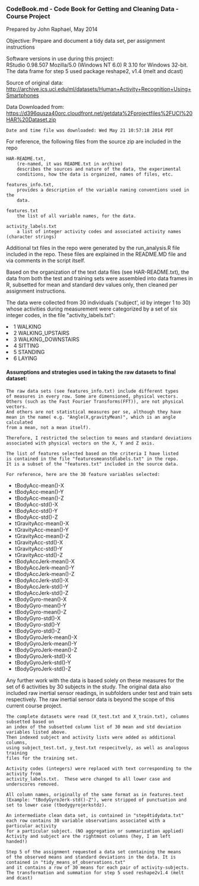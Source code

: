 
<h3>CodeBook.md - Code Book for Getting and Cleaning Data - Course Project</h3>

<p>Prepared by John Raphael, May 2014</p>

<p>Objective: Prepare and document a tidy data set, per assignment instructions</p>

<p>Software versions in use during this project:<br/>
    RStudio 0.98.507 Mozilla/5.0 (Windows NT 6.0)
    R 3.10 for Windows 32-bit.
    The data frame for step 5 used package reshape2, v1.4 (melt and dcast)</p>

<p>Source of original data: 
    <a href="http://archive.ics.uci.edu/ml/datasets/Human+Activity+Recognition+Using+Smartphones">http://archive.ics.uci.edu/ml/datasets/Human+Activity+Recognition+Using+Smartphones</a></p>

<p>Data Downloaded from:
    <a href="https://d396qusza40orc.cloudfront.net/getdata%2Fprojectfiles%2FUCI%20HAR%20Dataset.zip">https://d396qusza40orc.cloudfront.net/getdata%2Fprojectfiles%2FUCI%20HAR%20Dataset.zip</a></p>

<pre><code>Date and time file was downloaded: Wed May 21 10:57:18 2014 PDT
</code></pre>

<p>For reference, the following files from the source zip are included in the repo</p>

<pre><code>HAR-README.txt, 
    (re-named, it was README.txt in archive)
    describes the sources and nature of the data, the experimental 
    conditions, how the data is organized, names of files, etc.

features_info.txt,
    provides a description of the variable naming conventions used in the
    data.

features.txt
    the list of all variable names, for the data.
    
activity_labels.txt
    a list of integer activity codes and associated activity names (character strings)
</code></pre>

<p>Additional txt files in the repo were generated by the run_analysis.R
file included in the repo. These files are explained in the README.MD file
and via comments in the script itself.</p>

<p>Based on the organization of the text data files (see HAR-README.txt),
the data from both the test and training sets were assembled into
data frames in R, subsetted for mean and standard dev values only,
then cleaned per assignment instructions.</p>

<p> The data were collected from 30 individuals 
('subject', id by integer 1 to 30) whose activities during measurement were
categorized by a set of six integer codes, in the file "activity_labels.txt":</p>
<li>1 WALKING
<li>2 WALKING_UPSTAIRS
<li>3 WALKING_DOWNSTAIRS
<li>4 SITTING
<li>5 STANDING
<li>6 LAYING


<h4>Assumptions and strategies used in taking the raw datasets to final dataset:</h4>

<pre><code>The raw data sets (see features_info.txt) include different types
of measures in every row. Some are dimensioned, physical vectors.
Others (such as the Fast Fourier Transforms(FFT)), are not physical vectors.
And others are not statistical measures per se, although they have
mean in the name( e.g. &quot;Angle(X,gravityMean)&quot;, which is an angle calculated
from a mean, not a mean itself).

Therefore, I restricted the selection to means and standard deviations
associated with physical vectors on the X, Y and Z axis.

The list of features selected based on the criteria I have listed
is contained in the file &quot;featuresmeanstdlabels.txt&quot; in the repo.
It is a subset of the &quot;features.txt&quot; included in the source data.

For reference, here are the 30 feature variables selected:
</code></pre>

<ul>
<li>tBodyAcc-mean()-X</li>
<li>tBodyAcc-mean()-Y</li>
<li>tBodyAcc-mean()-Z</li>
<li>tBodyAcc-std()-X</li>
<li>tBodyAcc-std()-Y</li>
<li>tBodyAcc-std()-Z</li>
<li>tGravityAcc-mean()-X </li>
<li>tGravityAcc-mean()-Y</li>
<li>tGravityAcc-mean()-Z</li>
<li>tGravityAcc-std()-X </li>
<li>tGravityAcc-std()-Y</li>
<li>tGravityAcc-std()-Z</li>
<li>tBodyAccJerk-mean()-X </li>
<li>tBodyAccJerk-mean()-Y</li>
<li>tBodyAccJerk-mean()-Z</li>
<li>tBodyAccJerk-std()-X </li>
<li>tBodyAccJerk-std()-Y</li>
<li>tBodyAccJerk-std()-Z</li>
<li>tBodyGyro-mean()-X </li>
<li>tBodyGyro-mean()-Y</li>
<li>tBodyGyro-mean()-Z</li>
<li>tBodyGyro-std()-X </li>
<li>tBodyGyro-std()-Y</li>
<li>tBodyGyro-std()-Z</li>
<li>tBodyGyroJerk-mean()-X </li>
<li>tBodyGyroJerk-mean()-Y</li>
<li>tBodyGyroJerk-mean()-Z</li>
<li>tBodyGyroJerk-std()-X </li>
<li>tBodyGyroJerk-std()-Y</li>
<li>tBodyGyroJerk-std()-Z</li>
</ul>



<p>Any further work with the data is based solely on these measures for the set of 6 activities by 30 subjects in the study.  The original data also included raw inertial sensor readings,
in subfolders under test and train sets respectively.  The raw inertial sensor data
is beyond the scope of this current course project.  </p>

<pre><code>The complete datasets were read (X_test.txt and X_train.txt), columns subsetted based on
an index of the subsetted column list of 30 mean and std deviation variables listed above.
Then indexed subject and activity lists were added as additional columns, 
using subject_test.txt, y_test.txt respecitvely, as well as analogous training 
files for the training set.

Activity codes (integers) were replaced with text corresponding to the activity from
activity_labels.txt.  These were changed to all lower case and underscores removed.

All column names, originally of the same format as in features.text
(Example: &quot;tBodyGyroJerk-std()-Z&quot;), were stripped of punctuation and
set to lower case (tbodygyrojerkstdz). 

An intermediate clean data set, is contained in &quot;step4tidydata.txt&quot;
each row contains 30 variable observations associated with a particular activity
for a particular subject. (NO aggregation or summarization applied)
Activity and subject are the rightmost columns (hey, I am left handed!)

Step 5 of the assignment requested a data set containing the means
of the observed means and standard deviations in the data. It is
contained in &quot;tidy_means_of_observations.txt&quot;
and it contains a row of 30 means for each pair of activity-subjects.
The transformation and summation for step 5 used reshape2v1.4 (melt and dcast)
</code></pre>

</body>

</html>

